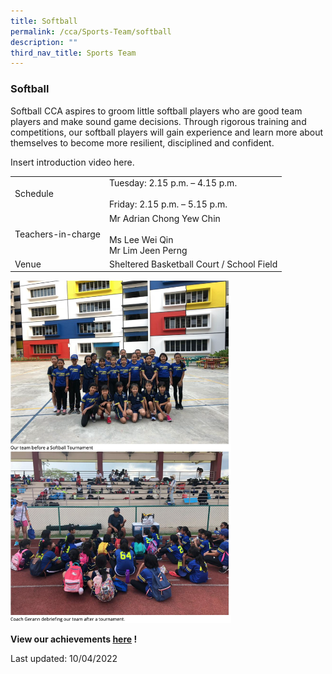 ```yaml
---
title: Softball
permalink: /cca/Sports-Team/softball
description: ""
third_nav_title: Sports Team
---
```

### Softball
Softball CCA aspires to groom little softball players who are good team players and make sound game decisions. Through rigorous training and competitions, our softball players will gain experience and learn more about themselves to become more resilient, disciplined and confident.

Insert introduction video here.

|  |  |
|---|---|
| Schedule | Tuesday: 2.15 p.m. – 4.15 p.m.<br><br>Friday: 2.15 p.m. – 5.15 p.m.  |
| Teachers-in-charge | Mr Adrian Chong Yew Chin<br><br>Ms Lee Wei Qin<br>Mr Lim Jeen Perng |
|  Venue | Sheltered Basketball Court / School Field |

<img src="/images/cca4.png" 
     style="width:70%">


**View our achievements [here](https://moe-sembawangpri-staging.netlify.app/our-students/non-academic-achievements/sportsandgames) !**

Last updated: 10/04/2022